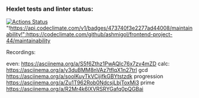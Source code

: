 ### Hexlet tests and linter status:
[![Actions Status](https://github.com/ashmigol/frontend-project-44/workflows/hexlet-check/badge.svg)](https://github.com/ashmigol/frontend-project-44/actions)
"!https://api.codeclimate.com/v1/badges/473740f3e2277ad44008/maintainability!":https://codeclimate.com/github/ashmigol/frontend-project-44/maintainability


Recordings:

even:
https://asciinema.org/a/S5f6Zthz1PwAQIc76x7zv4mZD
calc:
https://asciinema.org/a/y3duBMM8nVAz7tflqX1n27trl
gcd
https://asciinema.org/a/soolKuyTkVCijifkGBYtstzdk
progression
https://asciinema.org/a/Zu1T962Rob0NdcsjLbjToxMi3
prime 
https://asciinema.org/a/R2Mr4k6lXVRSRYGafq0pQGBai